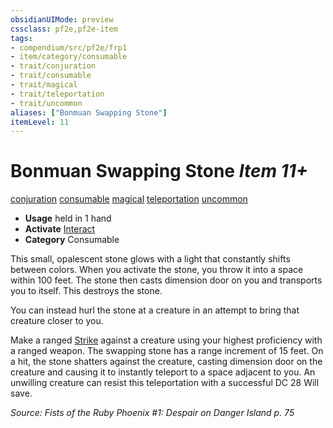 ```yaml
---
obsidianUIMode: preview
cssclass: pf2e,pf2e-item
tags:
- compendium/src/pf2e/frp1
- item/category/consumable
- trait/conjuration
- trait/consumable
- trait/magical
- trait/teleportation
- trait/uncommon
aliases: ["Bonmuan Swapping Stone"]
itemLevel: 11
---
```

# Bonmuan Swapping Stone *Item 11+*  
[conjuration](../../../rules/traits/conjuration.md)  [consumable](../../../rules/traits/consumable.md)  [magical](../../../rules/traits/magical.md)  [teleportation](../../../rules/traits/teleportation.md)  [uncommon](../../../rules/traits/uncommon.md)  

- **Usage** held in 1 hand
- **Activate** [Interact](../../../rules/actions/interact.md)
- **Category** Consumable

This small, opalescent stone glows with a light that constantly shifts between colors. When you activate the stone, you throw it into a space within 100 feet. The stone then casts dimension door on you and transports you to itself. This destroys the stone.

You can instead hurl the stone at a creature in an attempt to bring that creature closer to you.

Make a ranged [Strike](../../../rules/actions/strike.md) against a creature using your highest proficiency with a ranged weapon. The swapping stone has a range increment of 15 feet. On a hit, the stone shatters against the creature, casting dimension door on the creature and causing it to instantly teleport to a space adjacent to you. An unwilling creature can resist this teleportation with a successful DC 28 Will save.

*Source: Fists of the Ruby Phoenix #1: Despair on Danger Island p. 75*